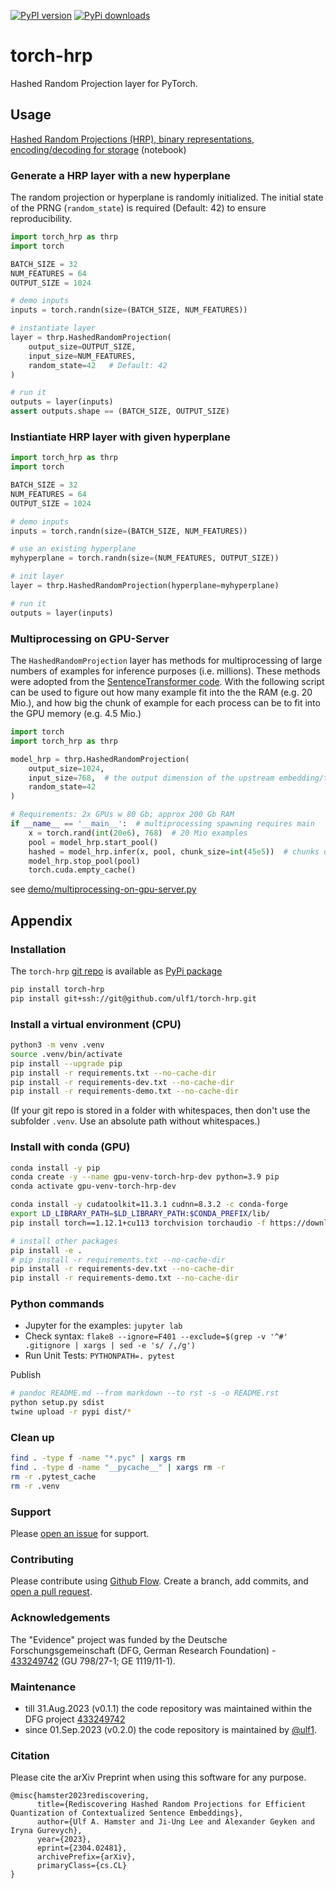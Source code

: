 [![PyPI version](https://badge.fury.io/py/torch-hrp.svg)](https://badge.fury.io/py/torch-hrp)
[![PyPi downloads](https://img.shields.io/pypi/dm/torch-hrp)](https://img.shields.io/pypi/dm/torch-hrp)


# torch-hrp
Hashed Random Projection layer for PyTorch.

## Usage
<a href="https://github.com/ulf1/torch-hrp/blob/main/demo/Hashed%20Random%20Projections.ipynb">Hashed Random Projections (HRP), binary representations, encoding/decoding for storage</a> (notebook)


### Generate a HRP layer with a new hyperplane
The random projection or hyperplane is randomly initialized.
The initial state of the PRNG (`random_state`) is required (Default: 42) to ensure reproducibility.

```py
import torch_hrp as thrp
import torch

BATCH_SIZE = 32
NUM_FEATURES = 64
OUTPUT_SIZE = 1024

# demo inputs
inputs = torch.randn(size=(BATCH_SIZE, NUM_FEATURES))

# instantiate layer 
layer = thrp.HashedRandomProjection(
    output_size=OUTPUT_SIZE,
    input_size=NUM_FEATURES,
    random_state=42   # Default: 42
)

# run it
outputs = layer(inputs)
assert outputs.shape == (BATCH_SIZE, OUTPUT_SIZE)
```


### Instiantiate HRP layer with given hyperplane

```py
import torch_hrp as thrp
import torch

BATCH_SIZE = 32
NUM_FEATURES = 64
OUTPUT_SIZE = 1024

# demo inputs
inputs = torch.randn(size=(BATCH_SIZE, NUM_FEATURES))

# use an existing hyperplane
myhyperplane = torch.randn(size=(NUM_FEATURES, OUTPUT_SIZE))

# init layer
layer = thrp.HashedRandomProjection(hyperplane=myhyperplane)

# run it
outputs = layer(inputs)
```


### Multiprocessing on GPU-Server
The `HashedRandomProjection` layer has methods for multiprocessing of large numbers of examples for inference purposes (i.e. millions). These methods were adopted from the [SentenceTransformer code](https://github.com/UKPLab/sentence-transformers/blob/d928410803bb90f555926d145ee7ad3bd1373a83/sentence_transformers/SentenceTransformer.py#L206).
With the following script can be used to figure out how many example fit into the the RAM (e.g. 20 Mio.), 
and how big the chunk of example for each process can be to fit into the GPU memory (e.g. 4.5 Mio.)


```py
import torch
import torch_hrp as thrp

model_hrp = thrp.HashedRandomProjection(
    output_size=1024,
    input_size=768,  # the output dimension of the upstream embedding/transformer model
    random_state=42
)

# Requirements: 2x GPUs w 80 Gb; approx 200 Gb RAM
if __name__ == '__main__':  # multiprocessing spawning requires main
    x = torch.rand(int(20e6), 768)  # 20 Mio examples
    pool = model_hrp.start_pool()
    hashed = model_hrp.infer(x, pool, chunk_size=int(45e5))  # chunks of 4.5 Mio examples
    model_hrp.stop_pool(pool)
    torch.cuda.empty_cache()
```

see <a href="https://github.com/ulf1/torch-hrp/blob/main/demo/multiprocessing-on-gpu-server.py">demo/multiprocessing-on-gpu-server.py</a>

## Appendix

### Installation
The `torch-hrp` [git repo](http://github.com/ulf1/torch-hrp) is available as [PyPi package](https://pypi.org/project/torch-hrp)

```sh
pip install torch-hrp
pip install git+ssh://git@github.com/ulf1/torch-hrp.git
```

### Install a virtual environment (CPU)

```sh
python3 -m venv .venv
source .venv/bin/activate
pip install --upgrade pip
pip install -r requirements.txt --no-cache-dir
pip install -r requirements-dev.txt --no-cache-dir
pip install -r requirements-demo.txt --no-cache-dir
```

(If your git repo is stored in a folder with whitespaces, then don't use the subfolder `.venv`. Use an absolute path without whitespaces.)


### Install with conda (GPU)

```sh
conda install -y pip
conda create -y --name gpu-venv-torch-hrp-dev python=3.9 pip
conda activate gpu-venv-torch-hrp-dev

conda install -y cudatoolkit=11.3.1 cudnn=8.3.2 -c conda-forge
export LD_LIBRARY_PATH=$LD_LIBRARY_PATH:$CONDA_PREFIX/lib/
pip install torch==1.12.1+cu113 torchvision torchaudio -f https://download.pytorch.org/whl/torch_stable.html

# install other packages
pip install -e .
# pip install -r requirements.txt --no-cache-dir
pip install -r requirements-dev.txt --no-cache-dir
pip install -r requirements-demo.txt --no-cache-dir
```

### Python commands

* Jupyter for the examples: `jupyter lab`
* Check syntax: `flake8 --ignore=F401 --exclude=$(grep -v '^#' .gitignore | xargs | sed -e 's/ /,/g')`
* Run Unit Tests: `PYTHONPATH=. pytest`

Publish

```sh
# pandoc README.md --from markdown --to rst -s -o README.rst
python setup.py sdist 
twine upload -r pypi dist/*
```

### Clean up 

```sh
find . -type f -name "*.pyc" | xargs rm
find . -type d -name "__pycache__" | xargs rm -r
rm -r .pytest_cache
rm -r .venv
```


### Support
Please [open an issue](https://github.com/ulf1/torch-hrp/issues/new) for support.


### Contributing
Please contribute using [Github Flow](https://guides.github.com/introduction/flow/). Create a branch, add commits, and [open a pull request](https://github.com/ulf1/torch-hrp/compare/).

### Acknowledgements
The "Evidence" project was funded by the Deutsche Forschungsgemeinschaft (DFG, German Research Foundation) - [433249742](https://gepris.dfg.de/gepris/projekt/433249742) (GU 798/27-1; GE 1119/11-1).

### Maintenance
- till 31.Aug.2023 (v0.1.1) the code repository was maintained within the DFG project [433249742](https://gepris.dfg.de/gepris/projekt/433249742)
- since 01.Sep.2023 (v0.2.0) the code repository is maintained by [@ulf1](https://github.com/ulf1).

### Citation
Please cite the arXiv Preprint when using this software for any purpose.

```
@misc{hamster2023rediscovering,
      title={Rediscovering Hashed Random Projections for Efficient Quantization of Contextualized Sentence Embeddings}, 
      author={Ulf A. Hamster and Ji-Ung Lee and Alexander Geyken and Iryna Gurevych},
      year={2023},
      eprint={2304.02481},
      archivePrefix={arXiv},
      primaryClass={cs.CL}
}
```
